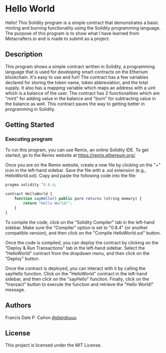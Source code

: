# Hello World

Hello! This Solidity program is a simple contract that demonstrates a basic minting and burning functionality using the Solidity programming language. The purpose of this program is to show what I have learned from Metacrafters.io and is made to submit as a project.

## Description

This program shows a simple contract written in Solidity, a programming language that is used for developing smart contracts on the Etherium blockchain. It's easy to use and fun! The contract has a few variables declared for storing the token name, token abbreviation, and the total supply. It also has a mapping variable which maps an address with a uint which is a balance of the user. The contract has 2 functionalities which are "mint" for adding value in the balance and "burn" for subtracting value in the balance as well. This contract paves the way to getting better in programming in Solidity.

## Getting Started

### Executing program

To run this program, you can use Remix, an online Solidity IDE. To get started, go to the Remix website at https://remix.ethereum.org/.

Once you are on the Remix website, create a new file by clicking on the "+" icon in the left-hand sidebar. Save the file with a .sol extension (e.g., HelloWorld.sol). Copy and paste the following code into the file:

```javascript
pragma solidity ^0.8.4;

contract HelloWorld {
    function sayHello() public pure returns (string memory) {
        return "Hello World!";
    }
}

```

To compile the code, click on the "Solidity Compiler" tab in the left-hand sidebar. Make sure the "Compiler" option is set to "0.8.4" (or another compatible version), and then click on the "Compile HelloWorld.sol" button.

Once the code is compiled, you can deploy the contract by clicking on the "Deploy & Run Transactions" tab in the left-hand sidebar. Select the "HelloWorld" contract from the dropdown menu, and then click on the "Deploy" button.

Once the contract is deployed, you can interact with it by calling the sayHello function. Click on the "HelloWorld" contract in the left-hand sidebar, and then click on the "sayHello" function. Finally, click on the "transact" button to execute the function and retrieve the "Hello World!" message.

## Authors

Francis Dale P. Cañon
[@diejobuuu](https://facebook.com/diejobuuu)


## License

This project is licensed under the MIT License.
